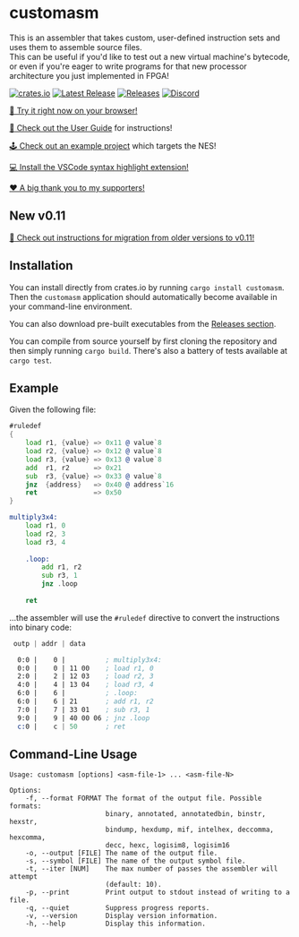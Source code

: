 # customasm
This is an assembler that takes custom, user-defined instruction sets
and uses them to assemble source files.  
This can be useful if you'd like to test out a new virtual machine's bytecode,
or even if you're eager to write programs for that new processor architecture 
you just implemented in FPGA!

[![crates.io][badge-cratesio-img]][badge-cratesio-url]
[![Latest Release][badge-latest-img]][badge-latest-url]
[![Releases][badge-downloads-img]][badge-downloads-url]
[![Discord][badge-discord-img]][badge-discord-url]

[badge-cratesio-img]: https://img.shields.io/crates/v/customasm
[badge-cratesio-url]: https://crates.io/crates/customasm

[badge-latest-img]: https://img.shields.io/github/v/release/hlorenzi/customasm
[badge-latest-url]: https://github.com/hlorenzi/customasm/releases

[badge-downloads-img]: https://img.shields.io/github/downloads/hlorenzi/customasm/total
[badge-downloads-url]: https://github.com/hlorenzi/customasm/releases

[badge-discord-img]: https://img.shields.io/discord/394999035540275222?label=Discord&logo=discord
[badge-discord-url]: https://discord.com/invite/pXeDXGD

[📱 Try it right now on your browser!](https://hlorenzi.github.io/customasm/web/)
 
[📖 Check out the User Guide](https://github.com/hlorenzi/customasm/wiki/User-Guide)
for instructions!

[🕹 Check out an example project](/examples/nes/) which targets the NES!

[💻 Install the VSCode syntax highlight extension!](https://marketplace.visualstudio.com/items?itemName=hlorenzi.customasm-vscode)

[❤️ A big thank you to my supporters!](https://accounts.hlorenzi.com/supporters)

## New v0.11

[📖 Check out instructions for migration from older versions to v0.11!](https://github.com/hlorenzi/customasm/wiki/Migrating-to-v0.11)

## Installation

You can install directly from crates.io by running `cargo install customasm`.
Then the `customasm` application should automatically become available in your
command-line environment.

You can also download pre-built executables from the
[Releases section](https://github.com/hlorenzi/customasm/releases).

You can compile from source yourself by first cloning the repository and
then simply running `cargo build`.
There's also a battery of tests available at `cargo test`.

## Example

Given the following file:

```asm
#ruledef
{
    load r1, {value} => 0x11 @ value`8
    load r2, {value} => 0x12 @ value`8
    load r3, {value} => 0x13 @ value`8
    add  r1, r2      => 0x21
    sub  r3, {value} => 0x33 @ value`8
    jnz  {address}   => 0x40 @ address`16
    ret              => 0x50
}

multiply3x4:
    load r1, 0
    load r2, 3
    load r3, 4
    
    .loop:
        add r1, r2
        sub r3, 1
        jnz .loop
    
    ret
```

...the assembler will use the `#ruledef` directive to convert the
instructions into binary code:

```asm
 outp | addr | data

  0:0 |    0 |          ; multiply3x4:
  0:0 |    0 | 11 00    ; load r1, 0
  2:0 |    2 | 12 03    ; load r2, 3
  4:0 |    4 | 13 04    ; load r3, 4
  6:0 |    6 |          ; .loop:
  6:0 |    6 | 21       ; add r1, r2
  7:0 |    7 | 33 01    ; sub r3, 1
  9:0 |    9 | 40 00 06 ; jnz .loop
  c:0 |    c | 50       ; ret
```

## Command-Line Usage

```
Usage: customasm [options] <asm-file-1> ... <asm-file-N>

Options:
    -f, --format FORMAT The format of the output file. Possible formats:
                        binary, annotated, annotatedbin, binstr, hexstr,
                        bindump, hexdump, mif, intelhex, deccomma, hexcomma,
                        decc, hexc, logisim8, logisim16
    -o, --output [FILE] The name of the output file.
    -s, --symbol [FILE] The name of the output symbol file.
    -t, --iter [NUM]    The max number of passes the assembler will attempt
                        (default: 10).
    -p, --print         Print output to stdout instead of writing to a file.
    -q, --quiet         Suppress progress reports.
    -v, --version       Display version information.
    -h, --help          Display this information.
```
